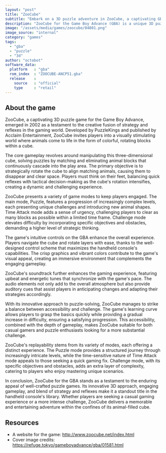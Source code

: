 ```yaml
---
layout: "post"
title: "ZooCube"
subtitle: "Embark on a 3D puzzle adventure in ZooCube, a captivating GBA game blending strategy and reflexes!"
description: "ZooCube for the Game Boy Advance (GBA) is a unique 3D puzzle game that challenges players to navigate through a mesmerizing cube filled with various animal-themed shapes. Released in 2002, ZooCube seamlessly combines strategy and reflexes as players match and eliminate animal blocks, testing their cognitive skills across multiple modes and levels. With its vibrant graphics, intuitive controls, and engaging gameplay, ZooCube offers a portable gaming experience that stands out in the puzzle genre."
image: "/assets/media/games/zoocube/04801.png"
image_source: "internal"
category: "games"
tags:
  - "gba"
  - "puzzle"
  - "3d"
author: "octobot"
software_data:
  platform   : "gba"
  rom_index  : "ZOOCUBE-ANCP51.gba"
  release    :
    source   : "official"
    type     : "retail"
---
```


## About the game

ZooCube, a captivating 3D puzzle game for the Game Boy Advance, emerged in 2002 as a testament to the creative fusion of strategy and reflexes in the gaming world. Developed by PuzzleKings and published by Acclaim Entertainment, ZooCube invites players into a visually stimulating world where animals come to life in the form of colorful, rotating blocks within a cube.

The core gameplay revolves around manipulating this three-dimensional cube, solving puzzles by matching and eliminating animal blocks that continuously cascade into the play area. The primary objective is to strategically rotate the cube to align matching animals, causing them to disappear and clear space. Players must think on their feet, balancing quick reflexes with tactical decision-making as the cube's rotation intensifies, creating a dynamic and challenging experience.

ZooCube presents a variety of game modes to keep players engaged. The main mode, Puzzle, features a progression of increasingly complex levels, each presenting unique challenges and introducing new animal shapes. Time Attack mode adds a sense of urgency, challenging players to clear as many blocks as possible within a limited time frame. Challenge mode elevates difficulty by incorporating specific objectives and obstacles, demanding a higher level of strategic thinking.

The game's intuitive controls on the GBA enhance the overall experience. Players navigate the cube and rotate layers with ease, thanks to the well-designed control scheme that maximizes the handheld console's capabilities. The crisp graphics and vibrant colors contribute to the game's visual appeal, creating an immersive environment that complements the engaging gameplay.

ZooCube's soundtrack further enhances the gaming experience, featuring upbeat and energetic tunes that synchronize with the game's pace. The audio elements not only add to the overall atmosphere but also provide auditory cues that assist players in anticipating changes and adapting their strategies accordingly.

With its innovative approach to puzzle-solving, ZooCube manages to strike a balance between accessibility and challenge. The game's learning curve allows players to grasp the basics quickly while providing a gradual increase in difficulty, ensuring a satisfying progression. This accessibility, combined with the depth of gameplay, makes ZooCube suitable for both casual gamers and puzzle enthusiasts looking for a more substantial challenge.

ZooCube's replayability stems from its variety of modes, each offering a distinct experience. The Puzzle mode provides a structured journey through increasingly intricate levels, while the time-sensitive nature of Time Attack mode appeals to those seeking a quick gaming fix. Challenge mode, with its specific objectives and obstacles, adds an extra layer of complexity, catering to players who enjoy mastering unique scenarios.

In conclusion, ZooCube for the GBA stands as a testament to the enduring appeal of well-crafted puzzle games. Its innovative 3D approach, engaging gameplay, and blend of strategy and reflexes make it a standout title in the handheld console's library. Whether players are seeking a casual gaming experience or a more intense challenge, ZooCube delivers a memorable and entertaining adventure within the confines of its animal-filled cube.

## Resources

* A website for the game: <http://www.zoocube.net/index.html>
* Cover image credits: <https://refuge.tokyo/gameboyadvance/gba/01581.html>
